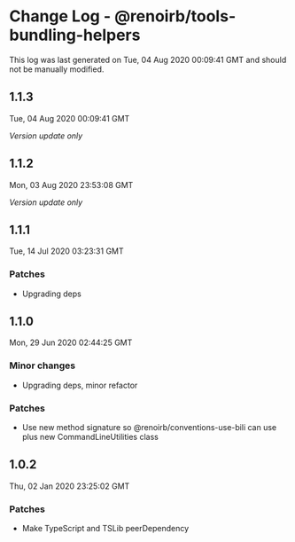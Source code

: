 # Change Log - @renoirb/tools-bundling-helpers

This log was last generated on Tue, 04 Aug 2020 00:09:41 GMT and should not be manually modified.

## 1.1.3
Tue, 04 Aug 2020 00:09:41 GMT

*Version update only*

## 1.1.2
Mon, 03 Aug 2020 23:53:08 GMT

*Version update only*

## 1.1.1
Tue, 14 Jul 2020 03:23:31 GMT

### Patches

- Upgrading deps

## 1.1.0
Mon, 29 Jun 2020 02:44:25 GMT

### Minor changes

- Upgrading deps, minor refactor

### Patches

- Use new method signature so @renoirb/conventions-use-bili can use plus new CommandLineUtilities class

## 1.0.2
Thu, 02 Jan 2020 23:25:02 GMT

### Patches

- Make TypeScript and TSLib peerDependency

